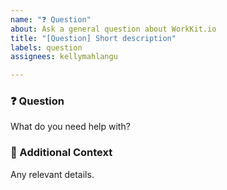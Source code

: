 ```yaml
---
name: "❓ Question"
about: Ask a general question about WorkKit.io
title: "[Question] Short description"
labels: question
assignees: kellymahlangu

---
```


### ❓ Question  
What do you need help with?

### 📌 Additional Context  
Any relevant details.
